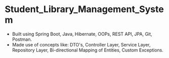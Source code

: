 # Student_Library_Management_System

+ Built using Spring Boot, Java, Hibernate, OOPs, REST API, JPA, Git, Postman. 
+ Made use of concepts like: DTO's, Controller Layer, Service Layer, Repository Layer, Bi-directional Mapping of Entities, Custom Exceptions.
